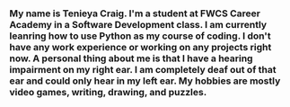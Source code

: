 ### My name is Tenieya Craig. I'm a student at FWCS Career Academy in a Software Development class. I am currently leanring how to use Python as my course of coding. I don't have any work experience or working on any projects right now. A personal thing about me is that I have a hearing impairment on my right ear. I am completely deaf out of that ear and could only hear in my left ear. My hobbies are mostly video games, writing, drawing, and puzzles.
